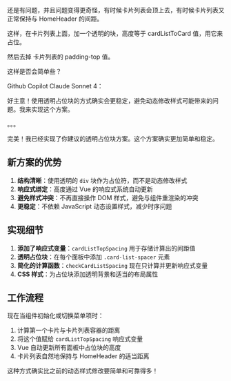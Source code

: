 还是有问题，并且问题变得更奇怪，有时候卡片列表会顶上去，有时候卡片列表又正常保持与 HomeHeader 的间距。

这样，在卡片列表上面，加一个透明的块，高度等于 cardListToCard 值，用它来占位。

然后去掉 卡片列表的 padding-top 值。

这样是否会简单些？

Github Copilot Claude Sonnet 4：

好主意！使用透明占位块的方式确实会更稳定，避免动态修改样式可能带来的问题。我来实现这个方案。

。。。

完美！我已经实现了你建议的透明占位块方案。这个方案确实更加简单和稳定。

## 新方案的优势

1. **结构清晰**：使用透明的 `div` 块作为占位符，而不是动态修改样式
2. **响应式绑定**：高度通过 Vue 的响应式系统自动更新
3. **避免样式冲突**：不再直接操作 DOM 样式，避免与组件重渲染的冲突
4. **更稳定**：不依赖 JavaScript 动态设置样式，减少时序问题

## 实现细节

1. **添加了响应式变量**：`cardListTopSpacing` 用于存储计算出的间距值
2. **透明占位块**：在每个面板中添加 `.card-list-spacer` 元素
3. **简化的计算函数**：`checkCardListSpacing` 现在只计算并更新响应式变量
4. **CSS 样式**：为占位块添加透明背景和适当的布局属性

## 工作流程

现在当组件初始化或切换菜单项时：

1. 计算第一个卡片与卡片列表容器的距离
2. 将这个值赋给 `cardListTopSpacing` 响应式变量
3. Vue 自动更新所有面板中占位块的高度
4. 卡片列表自然地保持与 HomeHeader 的适当距离

这种方式确实比之前的动态样式修改要简单和可靠得多！
